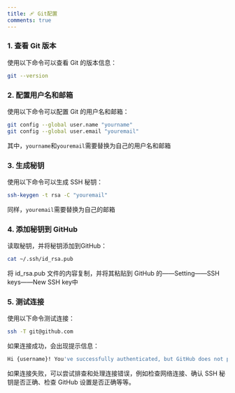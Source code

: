 ```yaml
---
title: 🩹 Git配置
comments: true
---
```


### 1. 查看 Git 版本

使用以下命令可以查看 Git 的版本信息：

```bash
git --version
```

### 2. 配置用户名和邮箱

使用以下命令可以配置 Git 的用户名和邮箱：

```bash
git config --global user.name "yourname"
git config --global user.email "youremail"
```

其中，`yourname`和`youremail`需要替换为自己的用户名和邮箱

### 3. 生成秘钥

使用以下命令可以生成 SSH 秘钥：

```bash
ssh-keygen -t rsa -C "youremail"
```

同样，`youremail`需要替换为自己的邮箱

### 4. 添加秘钥到 GitHub

读取秘钥，并将秘钥添加到GitHub：

```bash
cat ~/.ssh/id_rsa.pub
```

将 id_rsa.pub 文件的内容复制，并将其粘贴到 GitHub 的——Setting——SSH keys——New SSH key中

### 5. 测试连接

使用以下命令测试连接：

```bash
ssh -T git@github.com
```

如果连接成功，会出现提示信息：

```bash
Hi {username}! You've successfully authenticated, but GitHub does not provide shell access.
```

如果连接失败，可以尝试排查和处理连接错误，例如检查网络连接、确认 SSH 秘钥是否正确、检查 GitHub 设置是否正确等等。